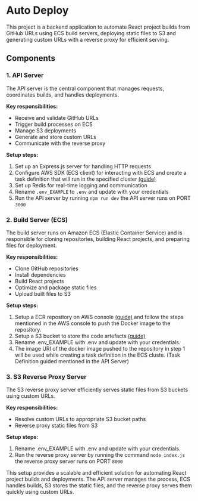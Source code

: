 # Auto Deploy

This project is a backend application to automate React project builds from GitHub URLs using ECS build servers, deploying static files to S3 and generating custom URLs with a reverse proxy for efficient serving.

## Components

### 1. API Server

The API server is the central component that manages requests, coordinates builds, and handles deployments.

**Key responsibilities:**

- Receive and validate GitHub URLs
- Trigger build processes on ECS
- Manage S3 deployments
- Generate and store custom URLs
- Communicate with the reverse proxy

**Setup steps:**

1. Set up an Express.js server for handling HTTP requests
2. Configure AWS SDK (ECS client) for interacting with ECS and create a task definition that will run in the specified cluster [(guide)](https://docs.aws.amazon.com/AmazonECS/latest/developerguide/get-set-up-for-amazon-ecs.html)
3. Set up Redis for real-time logging and communication
4. Rename `.env_EXAMPLE` to `.env` and update with your credentials
5. Run the API server by running `npm run dev` the API server runs on PORT `3000`

### 2. Build Server (ECS)

The build server runs on Amazon ECS (Elastic Container Service) and is responsible for cloning repositories, building React projects, and preparing files for deployment.

**Key responsibilities:**

- Clone GitHub repositories
- Install dependencies
- Build React projects
- Optimize and package static files
- Upload built files to S3

**Setup steps:**

1. Setup a ECR repository on AWS console [(guide)](https://docs.aws.amazon.com/AmazonECR/latest/userguide/repository-create.html) and follow the steps mentioned in the AWS console to push the Docker image to the repository.
2. Setup a S3 bucket to store the code artefacts [(guide)](https://docs.aws.amazon.com/AmazonS3/latest/userguide/Welcome.html)
3. Rename .env_EXAMPLE with .env and update with your credentials.
4. The image URI of the docker image pushed to the repository in step 1 will be used while creating a task definition in the ECS cluste. (Task Definition guided mentioned in the API Server)

### 3. S3 Reverse Proxy Server

The S3 reverse proxy server efficiently serves static files from S3 buckets using custom URLs.

**Key responsibilities:**

- Resolve custom URLs to appropriate S3 bucket paths
- Reverse proxy static files from S3

**Setup steps:**

1. Rename .env_EXAMPLE with .env and update with your credentials.
2. Run the reverse proxy server by running the command `node index.js` the reverse proxy server runs on PORT `8000`

This setup provides a scalable and efficient solution for automating React project builds and deployments. The API server manages the process, ECS handles builds, S3 stores the static files, and the reverse proxy serves them quickly using custom URLs.
